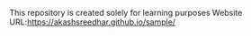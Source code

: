 This repository is created solely for learning purposes
Website URL:https://akashsreedhar.github.io/sample/
